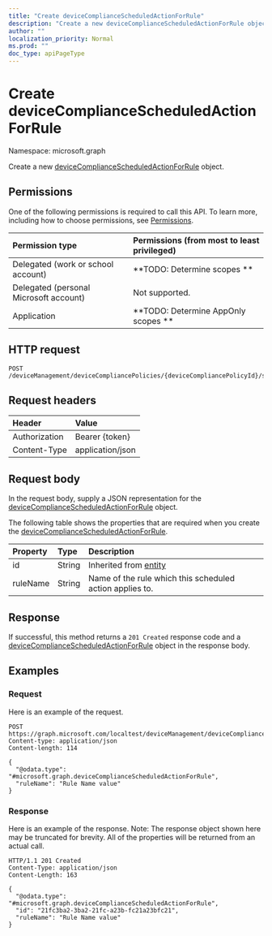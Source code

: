 ```yaml
---
title: "Create deviceComplianceScheduledActionForRule"
description: "Create a new deviceComplianceScheduledActionForRule object."
author: ""
localization_priority: Normal
ms.prod: ""
doc_type: apiPageType
---
```


# Create deviceComplianceScheduledActionForRule

Namespace: microsoft.graph

Create a new [deviceComplianceScheduledActionForRule](../resources/devicecompliancescheduledactionforrule.md) object.

## Permissions
One of the following permissions is required to call this API. To learn more, including how to choose permissions, see [Permissions](/concepts/permissions-reference.md).

|Permission type|Permissions (from most to least privileged)|
|:---|:---|
|Delegated (work or school account)|**TODO: Determine scopes **|
|Delegated (personal Microsoft account)|Not supported.|
|Application|**TODO: Determine AppOnly scopes **|

## HTTP request
<!-- {
  "blockType": "ignored"
}
-->
``` http
POST /deviceManagement/deviceCompliancePolicies/{deviceCompliancePolicyId}/scheduledActionsForRule
```

## Request headers
|Header|Value|
|:---|:---|
|Authorization|Bearer {token}|
|Content-Type|application/json|

## Request body
In the request body, supply a JSON representation for the [deviceComplianceScheduledActionForRule](../resources/devicecompliancescheduledactionforrule.md) object.

The following table shows the properties that are required when you create the [deviceComplianceScheduledActionForRule](../resources/devicecompliancescheduledactionforrule.md).

|Property|Type|Description|
|:---|:---|:---|
|id|String| Inherited from [entity](../resources/entity.md)|
|ruleName|String|Name of the rule which this scheduled action applies to.|



## Response
If successful, this method returns a `201 Created` response code and a [deviceComplianceScheduledActionForRule](../resources/devicecompliancescheduledactionforrule.md) object in the response body.

## Examples

### Request
Here is an example of the request.
<!-- {
  "blockType": "request",
  "name": "create_devicecompliancescheduledactionforrule_from_"
}
-->
``` http
POST https://graph.microsoft.com/localtest/deviceManagement/deviceCompliancePolicies/{deviceCompliancePolicyId}/scheduledActionsForRule
Content-type: application/json
Content-length: 114

{
  "@odata.type": "#microsoft.graph.deviceComplianceScheduledActionForRule",
  "ruleName": "Rule Name value"
}
```

### Response
Here is an example of the response. Note: The response object shown here may be truncated for brevity. All of the properties will be returned from an actual call.
<!-- {
  "blockType": "response",
  "truncated": true,
  "@odata.type": "microsoft.graph.devicecompliancescheduledactionforrule"
}
-->
``` http
HTTP/1.1 201 Created
Content-Type: application/json
Content-Length: 163

{
  "@odata.type": "#microsoft.graph.deviceComplianceScheduledActionForRule",
  "id": "21fc3ba2-3ba2-21fc-a23b-fc21a23bfc21",
  "ruleName": "Rule Name value"
}
```

